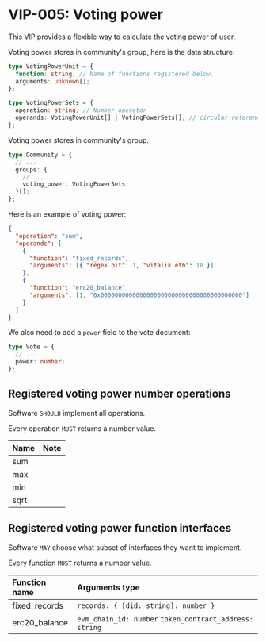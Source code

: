 # VIP-005: Voting power

This VIP provides a flexible way to calculate the voting power of user.

Voting power stores in community's group, here is the data structure:

```ts
type VotingPowerUnit = {
  function: string; // Name of functions registered below.
  arguments: unknown[];
};

type VotingPowerSets = {
  operation: string; // Number operator
  operands: VotingPowerUnit[] | VotingPowerSets[]; // circular reference structure
};
```

Voting power stores in community's group.

```ts
type Community = {
  // ...
  groups: {
    // ...
    voting_power: VotingPowerSets;
  }[];
};
```

Here is an example of voting power:

```json
{
  "operation": "sum",
  "operands": [
    {
      "function": "fixed_records",
      "arguments": [{ "regex.bit": 1, "vitalik.eth": 10 }]
    },
    {
      "function": "erc20_balance",
      "arguments": [1, "0x0000000000000000000000000000000000000000"]
    }
  ]
}
```

We also need to add a `power` field to the vote document:

```ts
type Vote = {
  // ...
  power: number;
};
```

## Registered voting power number operations

Software `SHOULD` implement all operations.

Every operation `MUST` returns a number value.

| Name | Note |
| :--- | :--- |
| sum  |      |
| max  |      |
| min  |      |
| sqrt |      |

## Registered voting power function interfaces

Software `MAY` choose what subset of interfaces they want to implement.

Every function `MUST` returns a number value.

| Function name | Arguments type                                          |
| :------------ | :------------------------------------------------------ |
| fixed_records | `records: { [did: string]: number }`                    |
| erc20_balance | `evm_chain_id: number` `token_contract_address: string` |
